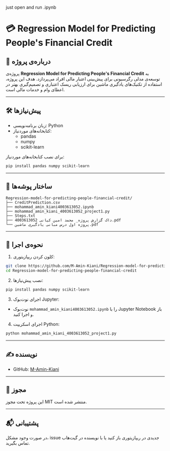 just open and run .ipynb

# 💳 Regression Model for Predicting People's Financial Credit

## 📌 درباره‌ی پروژه

پروژه‌ی **Regression Model for Predicting People's Financial Credit** به توسعه‌ی مدلی رگرسیونی برای پیش‌بینی اعتبار مالی افراد می‌پردازد. هدف این پروژه، استفاده از تکنیک‌های یادگیری ماشین برای ارزیابی ریسک اعتباری و تصمیم‌گیری بهتر در اعطای وام و خدمات مالی است.

---

## 🛠️ پیش‌نیازها

- زبان برنامه‌نویسی: Python
- کتابخانه‌های موردنیاز:
  - pandas
  - numpy
  - scikit-learn

برای نصب کتابخانه‌های موردنیاز:

```bash
pip install pandas numpy scikit-learn
```

---

## 📂 ساختار پوشه‌ها

```
Regression-model-for-predicting-people-financial-credit/
├── CreditPrediction.csv
├── mohammad_amin_kiani4003613052.ipynb
├── mohammad_amin_kiani_4003613052_project1.py
├── Steps.txt
├── داک گزارش پروژه_ محمد امین کیانی 4003613052.pdf
└── پروژه اول درس مبانی یادگیری ماشین.pdf
```

---

## 🚀 نحوه‌ی اجرا

1. کلون کردن ریپازیتوری:

```bash
git clone https://github.com/M-Amin-Kiani/Regression-model-for-predicting-people-financial-credit.git
cd Regression-model-for-predicting-people-financial-credit
```

2. نصب پیش‌نیازها:

```bash
pip install pandas numpy scikit-learn
```

3. اجرای نوت‌بوک Jupyter:

- نوت‌بوک `mohammad_amin_kiani4003613052.ipynb` را با Jupyter Notebook باز و اجرا کنید.

4. اجرای اسکریپت Python:

```bash
python mohammad_amin_kiani_4003613052_project1.py
```

---

## ✍️ نویسنده

- GitHub: [M-Amin-Kiani](https://github.com/M-Amin-Kiani)

---

## 📄 مجوز

این پروژه تحت مجوز MIT منتشر شده است.

---

## 📬 پشتیبانی

در صورت وجود مشکل، issue جدیدی در ریپازیتوری باز کنید یا با نویسنده در گیت‌هاب تماس بگیرید.
